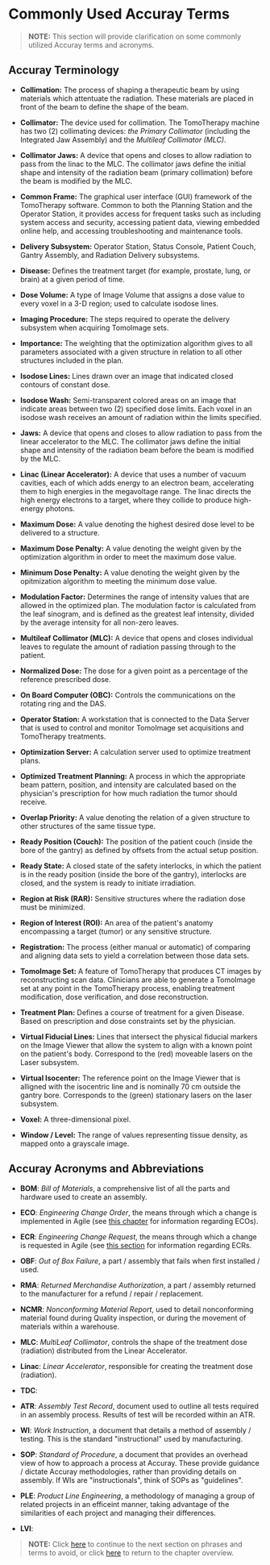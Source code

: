 # Commonly Used Accuray Terms

> **NOTE:** This section will provide clarification on some commonly utilized Accuray terms and acronyms.


## Accuray Terminology

* **Collimation:** The process of shaping a therapeutic beam by using materials which attentuate the radiation. These materials are placed in front of the beam to define the shape of the beam.

* **Collimator:** The device used for collimation. The TomoTherapy machine has two (2) collimating devices: *the Primary Collimator* (including the Integrated Jaw Assembly) and the *Multileaf Collimator (MLC)*. 

* **Collimator Jaws:** A device that opens and closes to allow radiation to pass from the linac to the MLC. The collimator jaws define the initial shape and intensity of the radiation beam (primary collimation) before the beam is modified by the MLC.

* **Common Frame:** The graphical user interface (GUI) framework of the TomoTherapy software. Common to both the Planning Station and the Operator Station, it provides access for frequent tasks such as including system access and security, accessing patient data, viewing embedded online help, and accessing troubleshooting and maintenance tools.

* **Delivery Subsystem:** Operator Station, Status Console, Patient Couch, Gantry Assembly, and Radiation Delivery subsystems.

* **Disease:** Defines the treatment target (for example, prostate, lung, or brain) at a given period of time.

* **Dose Volume:** A type of Image Volume that assigns a dose value to every voxel in a 3-D region; used to calculate isodose lines.

* **Imaging Procedure:** The steps required to operate the delivery subsystem when acquiring TomoImage sets.

* **Importance:** The weighting that the optimization algorithm gives to all parameters associated with a given structure in relation to all other structures included in the plan.

* **Isodose Lines:** Lines drawn over an image that indicated closed contours of constant dose.

* **Isodose Wash:** Semi-transparent colored areas on an image that indicate areas between two (2) specified dose limits. Each voxel in an isodose wash receives an amount of radiation within the limits specified.

* **Jaws:** A device that opens and closes to allow radiation to pass from the linear accelerator to the MLC. The collimator jaws define the initial shape and intensity of the radiation beam before the beam is modified by the MLC.

* **Linac (Linear Accelerator):** A device that uses a number of vacuum cavities, each of which adds energy to an electron beam, accelerating them to high energies in the megavoltage range. The linac directs the high energy electrons to a target, where they collide to produce high-energy photons.

* **Maximum Dose:** A value denoting the highest desired dose level to be delivered to a structure.

* **Maximum Dose Penalty:** A value denoting the weight given by the optimization algorithm in order to meet the maximum dose value.

* **Minimum Dose Penalty:** A value denoting the weight given by the opitmization algorithm to meeting the minimum dose value.

* **Modulation Factor:** Determines the range of intensity values that are allowed in the optimized plan. The modulation factor is calculated from the leaf sinogram, and is defined as the greatest leaf intensity, divided by the average intensity for all non-zero leaves.

* **Multileaf Collimator (MLC):** A device that opens and closes individual leaves to regulate the amount of radiation passing through to the patient.

* **Normalized Dose:** The dose for a given point as a percentage of the reference prescribed dose.

* **On Board Computer (OBC):** Controls the communications on the rotating ring and the DAS.

* **Operator Station:** A workstation that is connected to the Data Server that is used to control and monitor TomoImage set acquisitions and TomoTherapy treatments.

* **Optimization Server:** A calculation server used to optimize treatment plans.

* **Optimized Treatment Planning:** A process in which the appropriate beam pattern, position, and intensity are calculated based on the physician's prescription for how much radiation the tumor should receive.

* **Overlap Priority:** A value denoting the relation of a given structure to other structures of the same tissue type.

* **Ready Position (Couch):** The position of the patient couch (inside the bore of the gantry) as defined by offsets from the actual setup position.

* **Ready State:** A closed state of the safety interlocks, in which the patient is in the ready position (inside the bore of the gantry), interlocks are closed, and the system is ready to initiate irradiation.

* **Region at Risk (RAR):** Sensitive structures where the radiation dose must be minimized.

* **Region of Interest (ROI):** An area of the patient's anatomy encompassing a target (tumor) or any sensitive structure.

* **Registration:** The process (either manual or automatic) of comparing and aligning data sets to yield a correlation between those data sets.

* **TomoImage Set:** A feature of TomoTherapy that produces CT images by reconstructing scan data. Clinicians are able to generate a TomoImage set at any point in the TomoTherapy process, enabling treatment modification, dose verification, and dose reconstruction.

* **Treatment Plan:** Defines a course of treatment for a given Disease. Based on prescription and dose constraints set by the physician.

* **Virtual Fiducial Lines:** Lines that intersect the physical fiducial markers on the Image Viewer that allow the system to align with a known point on the patient's body. Correspond to the (red) moveable lasers on the Laser subsystem.

* **Virtual Isocenter:** The reference point on the Image Viewer that is alligned with the isocentric line and is nominally 70 cm outside the gantry bore. Corresponds to the (green) stationary lasers on the laser subsystem.

* **Voxel:** A three-dimensional pixel.

* **Window / Level:** The range of values representing tissue density, as mapped onto a grayscale image. 



## Accuray Acronyms and Abbreviations

* **BOM**: *Bill of Materials*, a comprehensive list of all the parts and hardware used to create an assembly.

* **ECO**: *Engineering Change Order*, the means through which a change is implemented in Agile (see [this chapter](https://github.com/taddieken95/Accuray_Tech_Comm_Guide/blob/master/Chapter%205:%20ECOs/READme.md) for information regarding ECOs).

* **ECR**: *Engineering Change Request*, the means through which a change is requested in Agile (see [this section](https://github.com/taddieken95/Accuray_Tech_Comm_Guide/blob/master/Chapter%201:%20Doc%20Requests/Section%202:%20ECRs.md) for information regarding ECRs.

* **OBF**: *Out of Box Failure*, a part / assembly that fails when first installed / used.

* **RMA**: *Returned Merchandise Authorization*, a part / assembly returned to the manufacturer for a refund / repair / replacement.

* **NCMR**: *Nonconforming Material Report*, used to detail nonconforming material found during Quality inspection, or during the movement of materials within a warehouse.

* **MLC**: *MultiLeaf Collimator*, controls the shape of the treatment dose (radiation) distributed from the Linear Accelerator.

* **Linac**: *Linear Accelerator*, responsible for creating the treatment dose (radiation).

* **TDC**: 

* **ATR**: *Assembly Test Record*, document used to outline all tests required in an assembly process. Results of test will be recorded within an ATR.

* **WI**: *Work Instruction*, a document that details a method of assembly / testing. This is the standard "instructional" used by manufacturing.

* **SOP**: *Standard of Procedure*, a document that provides an overhead view of how to approach a process at Accuray. These provide guidance / dictate Accuray methodologies, rather than providing details on assembly. If WIs are "instructionals", think of SOPs as "guidelines".

* **PLE**: *Product Line Engineering*, a methodology of managing a group of related projects in an efficeint manner, taking advantage of the similarities of each project and managing their differences.

* **LVI**: 

> **NOTE:** Click [here](https://github.com/taddieken95/Accuray_Tech_Comm_Guide/blob/master/Chapter%203:%20Voicing/Section%204:%20Phrases%20and%20Terms%20to%20Avoid.md) to continue to the next section on phrases and terms to avoid, or click [here](https://github.com/taddieken95/Accuray_Tech_Comm_Guide/blob/master/Chapter%203:%20Voicing/READme.md) to return to the chapter overview.
